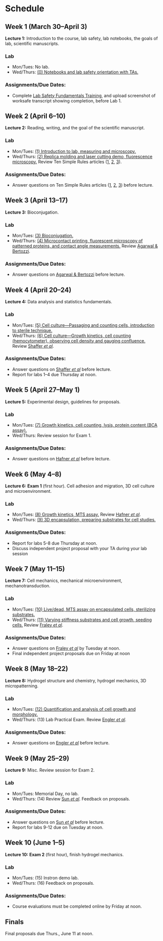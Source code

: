 # Schedule

## Week 1 (March 30–April 3)

**Lecture 1:** Introduction to the course, lab safety, lab notebooks, the goals of lab, scientific manuscripts.

### Lab

- Mon/Tues: No lab.
- Wed/Thurs: [(0) Notebooks and lab safety orientation with TAs.](lab0.html)

### Assignments/Due Dates:

- Complete [Lab Safety Fundamentals Training](https://worksafe.ucla.edu/), and upload screenshot of worksafe transcript showing completion, before Lab 1.

## Week 2 (April 6–10)

**Lecture 2:** Reading, writing, and the goal of the scientific manuscript.

### Lab

- Mon/Tues: [(1) Introduction to lab, measuring and microscopy.](lab1.html)
- Wed/Thurs: [(2) Replica molding and laser cutting demo, fluorescence microscopy.](lab2.html) Review Ten Simple Rules articles ([1](https://journals.plos.org/ploscompbiol/article?id=10.1371/journal.pcbi.1005619), [2](https://journals.plos.org/ploscompbiol/article?id=10.1371/journal.pcbi.1003453), [3](https://journals.plos.org/ploscompbiol/article?id=10.1371/journal.pcbi.1003833)).

### Assignments/Due Dates:

- Answer questions on Ten Simple Rules articles ([1](https://journals.plos.org/ploscompbiol/article?id=10.1371/journal.pcbi.1005619), [2](https://journals.plos.org/ploscompbiol/article?id=10.1371/journal.pcbi.1003453), [3](https://journals.plos.org/ploscompbiol/article?id=10.1371/journal.pcbi.1003833)) before lecture.

## Week 3 (April 13–17)

**Lecture 3:** Bioconjugation.

### Lab

- Mon/Tues: [(3) Bioconjugation.](lab3.html)
- Wed/Thurs: [(4) Microcontact printing, fluorescent microscopy of patterned proteins, and contact angle measurements.](lab4.html) Review [Agarwal & Bertozzi](https://pubs.acs.org/doi/abs/10.1021/bc5004982).

### Assignments/Due Dates:

- Answer questions on [Agarwal & Bertozzi](https://pubs.acs.org/doi/abs/10.1021/bc5004982) before lecture.

## Week 4 (April 20–24)

**Lecture 4:** Data analysis and statistics fundamentals.

### Lab

- Mon/Tues: [(5) Cell culture—Passaging and counting cells, introduction to sterile technique.](lab5.html)
- Wed/Thurs: [(6) Cell culture—Growth kinetics, cell counting (hemocytometer), observing cell density and gauging confluence.](lab6.html) Review [Shaffer *et al*](https://www.nature.com/articles/nature22794).

### Assignments/Due Dates:

- Answer questions on [Shaffer *et al*](https://www.nature.com/articles/nature22794) before lecture.
- Report for labs 1–4 due Thursday at noon.

## Week 5 (April 27–May 1)

**Lecture 5:** Experimental design, guidelines for proposals.

### Lab

- Mon/Tues: [(7) Growth kinetics, cell counting, lysis, protein content (BCA assay).](lab7.html)
- Wed/Thurs: Review session for Exam 1.

### Assignments/Due Dates:

- Answer questions on [Hafner *et al*](https://www.nature.com/articles/nmeth.3853) before lecture.

## Week 6 (May 4–8)

**Lecture 6:** **Exam 1** (first hour). Cell adhesion and migration, 3D cell culture and microenvironment.

### Lab

- Mon/Tues: [(8) Growth kinetics, MTS assay.](lab8.html) Review [Hafner *et al*](https://www.nature.com/articles/nmeth.3853).
- Wed/Thurs: [(9) 3D encapsulation, preparing substrates for cell studies.](lab9.html)

### Assignments/Due Dates:

- Report for labs 5-8 due Thursday at noon.
- Discuss independent project proposal with your TA during your lab session

## Week 7 (May 11–15)

**Lecture 7:** Cell mechanics, mechanical microenvironment, mechanotransduction.

### Lab

- Mon/Tues: [(10) Live/dead, MTS assay on encapsulated cells, sterilizing substrates.](labA.html)
- Wed/Thurs: [(11) Varying stiffness substrates and cell growth, seeding cells.](labB.html) Review [Fraley *et al*](https://www.nature.com/articles/ncb2062).

### Assignments/Due Dates:

- Answer questions on [Fraley *et al*](https://www.nature.com/articles/ncb2062) by Tuesday at noon.
- Final independent project proposals due on Friday at noon

## Week 8 (May 18–22)

**Lecture 8:** Hydrogel structure and chemistry, hydrogel mechanics, 3D micropatterning.

### Lab

- Mon/Tues: [(12) Quantification and analysis of cell growth and morphology.](labC.html)
- Wed/Thurs: (13) Lab Practical Exam. Review [Engler *et al*](https://doi.org/10.1016/j.cell.2006.06.044).

### Assignments/Due Dates:

- Answer questions on [Engler *et al*](https://doi.org/10.1016/j.cell.2006.06.044) before lecture.

## Week 9 (May 25–29)

**Lecture 9:** Misc. Review session for Exam 2.

### Lab

- Mon/Tues: Memorial Day, no lab.
- Wed/Thurs: (14) Review [Sun *et al*](https://www.nature.com/articles/nature11409). Feedback on proposals.

### Assignments/Due Dates:

- Answer questions on [Sun *et al*](https://www.nature.com/articles/nature11409) before lecture.
- Report for labs 9-12 due on Tuesday at noon.

## Week 10 (June 1–5)

**Lecture 10:** **Exam 2** (first hour), finish hydrogel mechanics.

### Lab

- Mon/Tues: (15) Instron demo lab.
- Wed/Thurs: (16) Feedback on proposals.

### Assignments/Due Dates:

- Course evaluations must be completed online by Friday at noon.

## Finals

Final proposals due Thurs., June 11 at noon.

